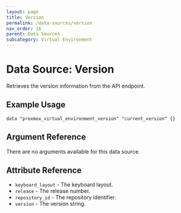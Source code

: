 ```yaml
---
layout: page
title: Version
permalink: /data-sources/version
nav_order: 16
parent: Data Sources
subcategory: Virtual Environment
---
```


# Data Source: Version

Retrieves the version information from the API endpoint.

## Example Usage

```
data "proxmox_virtual_environment_version" "current_version" {}
```

## Argument Reference

There are no arguments available for this data source.

## Attribute Reference

* `keyboard_layout` - The keyboard layout.
* `release` - The release number.
* `repository_id` - The repository identifier.
* `version` - The version string.
